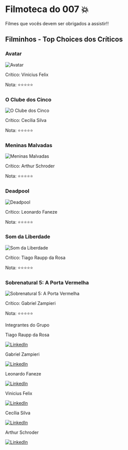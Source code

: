 # Filmoteca do 007 💥

Filmes que vocês devem ser obrigados a assistir!!

## Filminhos - Top Choices dos Críticos

### Avatar
![Avatar](https://jovemnerd.com.br/wp-content/uploads/img_avatar_2011.jpg)

Crítico: Vinicius Felix

Nota: ⭐⭐⭐⭐⭐

### O Clube dos Cinco 
![O Clube dos Cinco](https://br.web.img2.acsta.net/pictures/210/100/21010003_20130603204213408.jpg)

Crítico: Cecília Silva

Nota: ⭐⭐⭐⭐⭐

### Meninas Malvadas
![Meninas Malvadas](https://hips.hearstapps.com/vader-prod.s3.amazonaws.com/1564244336-51jdJ4IPmvL.jpg?crop=1xw:1xh;center,top&resize=980:*)

Crítico: Arthur Schroder

Nota: ⭐⭐⭐⭐⭐

### Deadpool
![Deadpool](https://omelete-web-stories-prod.s3.amazonaws.com/deadpool-3-rumores/assets/13e7cb22-5280-4997-9cdc-7c1e16894ce6)

Crítico: Leonardo Faneze

Nota: ⭐⭐⭐⭐⭐

### Som da Liberdade
![Som da Liberdade](https://br.web.img3.acsta.net/c_310_420/pictures/23/09/17/17/37/4230804.jpg)

Crítico: Tiago Raupp da Rosa

Nota: ⭐⭐⭐⭐⭐

### Sobrenatural 5: A Porta Vermelha
![Sobrenatural 5: A Porta Vermelha](https://www.claquete.com/fotos/filmes/poster/15075_medio.jpg)

Crítico: Gabriel Zampieri

Nota: ⭐⭐⭐⭐⭐



Integrantes do Grupo


Tiago Raupp da Rosa

[![LinkedIn](https://media.licdn.com/dms/image/D4D03AQE_6WyjMLlhUg/profile-displayphoto-shrink_100_100/0/1689184256625?e=1707955200&v=beta&t=YGDfO7BXeO6LWCcSN6epDHPPjzHEtA358QwP0oTkFL8)](https://www.linkedin.com/in/tiago-raupp/)

Gabriel Zampieri

[![LinkedIn](https://media.licdn.com/dms/image/C4E03AQG1oRzT8pUZIg/profile-displayphoto-shrink_100_100/0/1626807500603?e=1707955200&v=beta&t=ipBRL14xXGA8bpdEVvgIK3QHQ-1x3O1FjTPrvpcLCQY)](https://www.linkedin.com/in/gabrielzampieri/)

Leonardo Faneze

[![LinkedIn](https://media.licdn.com/dms/image/D4D03AQGvxp35hrLmFA/profile-displayphoto-shrink_100_100/0/1667805242642?e=1707955200&v=beta&t=wF87Jo_K8ElrOiZMPtQJ9K6klOFt9E0sktK9f_fpgr8)](https://www.linkedin.com/in/leonardo-faneze-camboim/)

Vinicius Felix

[![LinkedIn](https://media.licdn.com/dms/image/D4D03AQEqPI76gP-OrA/profile-displayphoto-shrink_100_100/0/1684601854331?e=1707955200&v=beta&t=wyb1YdYs-NmUPtW4vzgiRIE6WUSyL6jvzHlJ2q7Dy9A)](https://www.linkedin.com/in/vini-felix/)

Cecília Silva

[![LinkedIn](https://media.licdn.com/dms/image/D4D03AQHBEKLi3xsNEQ/profile-displayphoto-shrink_100_100/0/1701786995108?e=1707955200&v=beta&t=8ngHPPs4VpMSBypPPb94mQ0bCr7opwYdxDrguyrYD00)](https://www.linkedin.com/in/ceciliaprogramadora/)

Arthur Schroder 

[![LinkedIn](https://media.licdn.com/dms/image/D4E03AQE-LrTH9UVR6w/profile-displayphoto-shrink_100_100/0/1692737537511?e=1707955200&v=beta&t=-PRH6a5xOjtWpDio2b8xwhtTmAM0DL5y4NuSbVIBqrw)](https://www.linkedin.com/in/arthurschroder/)